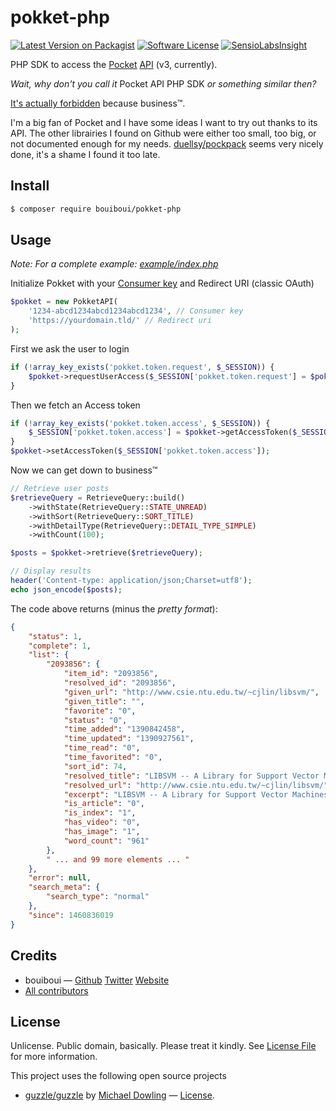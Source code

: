 # pokket-php

[![Latest Version on Packagist][ico-version]][link-packagist]
[![Software License][ico-license]](LICENSE.md)
[![SensioLabsInsight](https://insight.sensiolabs.com/projects/9d637ad2-7c06-4e8c-a2b2-7e3bae3e1ad4/mini.png)](https://insight.sensiolabs.com/projects/9d637ad2-7c06-4e8c-a2b2-7e3bae3e1ad4)

PHP SDK to access the [Pocket](https://getpocket.com) [API](https://getpocket.com/developer/docs/overview) (v3, currently).

*Wait, why don't you call it* Pocket API PHP SDK *or something similar then?*

[It's actually forbidden](https://getpocket.com/developer/docs/branding) because business™. 

I'm a big fan of Pocket and I have some ideas I want to try out thanks to its API. The other librairies I found on Github were either too small, too big, or not documented enough for my needs. [duellsy/pockpack](https://github.com/duellsy/pockpack) seems very nicely done, it's a shame I found it too late.


## Install

``` bash
$ composer require bouiboui/pokket-php
```

## Usage

*Note: For a complete example: [example/index.php](https://github.com/bouiboui/pokket-php/blob/master/example/index.php)*

Initialize Pokket with your [Consumer key](https://getpocket.com/developer/apps/new) and Redirect URI (classic OAuth)

``` php
$pokket = new PokketAPI(
    '1234-abcd1234abcd1234abcd1234', // Consumer key
    'https://yourdomain.tld/' // Redirect uri
);
```

First we ask the user to login

``` php
if (!array_key_exists('pokket.token.request', $_SESSION)) {
    $pokket->requestUserAccess($_SESSION['pokket.token.request'] = $pokket->getRequestToken());
} 
```
Then we fetch an Access token

``` php
if (!array_key_exists('pokket.token.access', $_SESSION)) {
    $_SESSION['pokket.token.access'] = $pokket->getAccessToken($_SESSION['pokket.token.request']);
}
$pokket->setAccessToken($_SESSION['pokket.token.access']);
```

Now we can get down to business™

``` php
// Retrieve user posts
$retrieveQuery = RetrieveQuery::build()
    ->withState(RetrieveQuery::STATE_UNREAD)
    ->withSort(RetrieveQuery::SORT_TITLE)
    ->withDetailType(RetrieveQuery::DETAIL_TYPE_SIMPLE)
    ->withCount(100);

$posts = $pokket->retrieve($retrieveQuery);

// Display results
header('Content-type: application/json;Charset=utf8');
echo json_encode($posts);
```

The code above returns (minus the *pretty format*):

```json
{
	"status": 1,
	"complete": 1,
	"list": {
		"2093856": {
			"item_id": "2093856",
			"resolved_id": "2093856",
			"given_url": "http://www.csie.ntu.edu.tw/~cjlin/libsvm/",
			"given_title": "",
			"favorite": "0",
			"status": "0",
			"time_added": "1390842458",
			"time_updated": "1390927561",
			"time_read": "0",
			"time_favorited": "0",
			"sort_id": 74,
			"resolved_title": "LIBSVM -- A Library for Support Vector Machines",
			"resolved_url": "http://www.csie.ntu.edu.tw/~cjlin/libsvm/",
			"excerpt": "LIBSVM -- A Library for Support Vector Machines Chih-Chung Chang and Chih-Jen Lin  Version 3.19 released on October 27, 2014. It conducts some minor fixes.LIBSVM tools provides many extensions of LIBSVM. Please check it if you need some functions not supported in LIBSVM.",
			"is_article": "0",
			"is_index": "1",
			"has_video": "0",
			"has_image": "1",
			"word_count": "961"
		},
		" ... and 99 more elements ... "
	},
	"error": null,
	"search_meta": {
		"search_type": "normal"
	},
	"since": 1460836019
}
```

## Credits

- bouiboui — [Github](https://github.com/bouiboui) [Twitter](https://twitter.com/j_____________n) [Website](http://cod3.net)
- [All contributors](https://github.com/bouiboui/tissue/graphs/contributors)

## License

Unlicense. Public domain, basically. Please treat it kindly. See [License File](LICENSE) for more information. 

This project uses the following open source projects 
- [guzzle/guzzle](https://github.com/guzzle/guzzle) by [Michael Dowling](https://github.com/mtdowling) — [License](https://github.com/guzzle/guzzle/blob/master/LICENSE).


[ico-version]: https://img.shields.io/packagist/v/bouiboui/pokket-php.svg?style=flat-square
[ico-license]: https://img.shields.io/badge/license-Unlicense-brightgreen.svg?style=flat-square

[link-packagist]: https://packagist.org/packages/bouiboui/pokket-php
[link-author]: https://github.com/bouiboui
